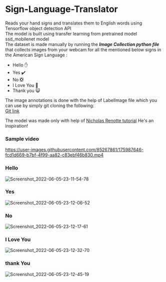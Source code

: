 # Sign-Language-Translator
Reads your hand signs and translates them to English words using Tensorflow object detection API<br>
The model is built using transfer learning from pretrained model ssd_mobilenet model<br>
The dataset is made manually by running the __*Image Collection python file*__ that collects images from your webcam for all the mentioned below signs in the American Sign Language :<br>
* Hello ✋
* Yes ✔️
* No ❎
* I Love You 💙
* Thank you 😺


The image annotations is done with the help of LabelImage file which you can use by simply git cloning the following:<br>
[Git link](https://github.com/tzutalin/labelImg)<br>

The model was made only with help of [Nicholas Renotte tutorial](https://youtu.be/pDXdlXlaCco)
He's an inspiration!
### Sample video
https://user-images.githubusercontent.com/85267861/175987646-fcd1d669-b7bf-4f99-aa82-c83ebf46b830.mp4
### Hello
![Screenshot_2022-06-05-23-11-54-78](https://user-images.githubusercontent.com/85267861/175987693-734e2c8e-0931-4ed1-bfa6-7e1021ef201a.jpg)
### Yes
![Screenshot_2022-06-05-23-12-06-52](https://user-images.githubusercontent.com/85267861/175987712-e139ffd9-6593-4aff-b2c2-d2373afc7fa9.jpg)
### No
![Screenshot_2022-06-05-23-12-17-61](https://user-images.githubusercontent.com/85267861/175987718-439afb6b-2e2f-4712-a8fe-7f86d3e6f297.jpg)
### I Love You
![Screenshot_2022-06-05-23-12-32-70](https://user-images.githubusercontent.com/85267861/175987731-1efbca98-384a-44ec-a04b-b243b7d62294.jpg)
### thank You
![Screenshot_2022-06-05-23-12-45-19](https://user-images.githubusercontent.com/85267861/175987738-97fa1f2d-dbdb-4cbc-bb02-d3934a8f3697.jpg)
